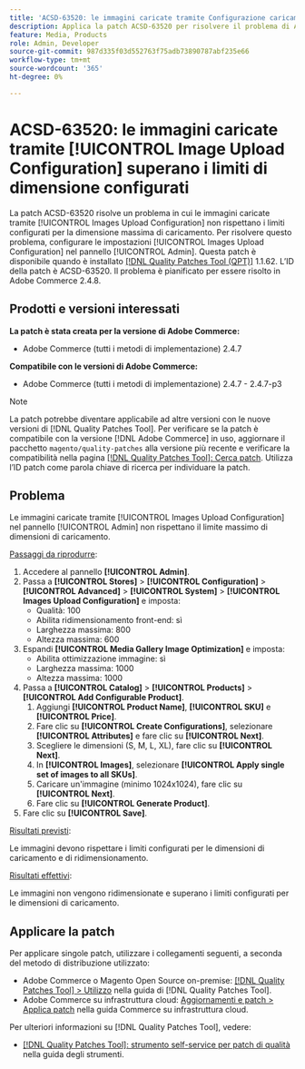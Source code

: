 ```yaml
---
title: 'ACSD-63520: le immagini caricate tramite Configurazione caricamento immagine superano i limiti di dimensione configurati'
description: Applica la patch ACSD-63520 per risolvere il problema di Adobe Commerce per cui le immagini caricate tramite la configurazione di caricamento immagini nel pannello di amministrazione non rispettano i limiti configurati per la dimensione massima del caricamento.
feature: Media, Products
role: Admin, Developer
source-git-commit: 987d335f03d552763f75adb73890787abf235e66
workflow-type: tm+mt
source-wordcount: '365'
ht-degree: 0%

---
```



# ACSD-63520: le immagini caricate tramite [!UICONTROL Image Upload Configuration] superano i limiti di dimensione configurati

La patch ACSD-63520 risolve un problema in cui le immagini caricate tramite [!UICONTROL Images Upload Configuration] non rispettano i limiti configurati per la dimensione massima di caricamento. Per risolvere questo problema, configurare le impostazioni [!UICONTROL Images Upload Configuration] nel pannello [!UICONTROL Admin]. Questa patch è disponibile quando è installato [[!DNL Quality Patches Tool (QPT)]](/help/tools/quality-patches-tool/quality-patches-tool-to-self-serve-quality-patches.md) 1.1.62. L’ID della patch è ACSD-63520. Il problema è pianificato per essere risolto in Adobe Commerce 2.4.8.

## Prodotti e versioni interessati

**La patch è stata creata per la versione di Adobe Commerce:**
* Adobe Commerce (tutti i metodi di implementazione) 2.4.7

**Compatibile con le versioni di Adobe Commerce:**
* Adobe Commerce (tutti i metodi di implementazione) 2.4.7 - 2.4.7-p3

>[!NOTE]
>
>La patch potrebbe diventare applicabile ad altre versioni con le nuove versioni di [!DNL Quality Patches Tool]. Per verificare se la patch è compatibile con la versione [!DNL Adobe Commerce] in uso, aggiornare il pacchetto `magento/quality-patches` alla versione più recente e verificare la compatibilità nella pagina [[!DNL Quality Patches Tool]: Cerca patch](https://experienceleague.adobe.com/tools/commerce-quality-patches/index.html). Utilizza l’ID patch come parola chiave di ricerca per individuare la patch.

## Problema

Le immagini caricate tramite [!UICONTROL Images Upload Configuration] nel pannello [!UICONTROL Admin] non rispettano il limite massimo di dimensioni di caricamento.

<u>Passaggi da riprodurre</u>:

1. Accedere al pannello **[!UICONTROL Admin]**.
1. Passa a **[!UICONTROL Stores]** > **[!UICONTROL Configuration]** > **[!UICONTROL Advanced]** > **[!UICONTROL System]** > **[!UICONTROL Images Upload Configuration]** e imposta:
   * Qualità: 100
   * Abilita ridimensionamento front-end: sì
   * Larghezza massima: 800
   * Altezza massima: 600
1. Espandi **[!UICONTROL Media Gallery Image Optimization]** e imposta:
   * Abilita ottimizzazione immagine: sì
   * Larghezza massima: 1000
   * Altezza massima: 1000
1. Passa a **[!UICONTROL Catalog]** > **[!UICONTROL Products]** > **[!UICONTROL Add Configurable Product]**.
   1. Aggiungi **[!UICONTROL Product Name]**, **[!UICONTROL SKU]** e **[!UICONTROL Price]**.
   1. Fare clic su **[!UICONTROL Create Configurations]**, selezionare **[!UICONTROL Attributes]** e fare clic su **[!UICONTROL Next]**.
   1. Scegliere le dimensioni (S, M, L, XL), fare clic su **[!UICONTROL Next]**.
   1. In **[!UICONTROL Images]**, selezionare **[!UICONTROL Apply single set of images to all SKUs]**.
   1. Caricare un&#39;immagine (minimo 1024x1024), fare clic su **[!UICONTROL Next]**.
   1. Fare clic su **[!UICONTROL Generate Product]**.
1. Fare clic su **[!UICONTROL Save]**.

<u>Risultati previsti</u>:

Le immagini devono rispettare i limiti configurati per le dimensioni di caricamento e di ridimensionamento.

<u>Risultati effettivi</u>:

Le immagini non vengono ridimensionate e superano i limiti configurati per le dimensioni di caricamento.

## Applicare la patch

Per applicare singole patch, utilizzare i collegamenti seguenti, a seconda del metodo di distribuzione utilizzato:

* Adobe Commerce o Magento Open Source on-premise: [[!DNL Quality Patches Tool] > Utilizzo](/help/tools/quality-patches-tool/usage.md) nella guida di [!DNL Quality Patches Tool].
* Adobe Commerce su infrastruttura cloud: [Aggiornamenti e patch > Applica patch](https://experienceleague.adobe.com/docs/commerce-cloud-service/user-guide/develop/upgrade/apply-patches.html) nella guida Commerce su infrastruttura cloud.

Per ulteriori informazioni su [!DNL Quality Patches Tool], vedere:

* [[!DNL Quality Patches Tool]: strumento self-service per patch di qualità](/help/tools/quality-patches-tool/quality-patches-tool-to-self-serve-quality-patches.md) nella guida degli strumenti.

